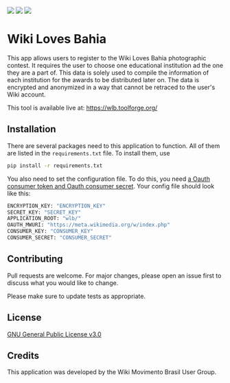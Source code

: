 <img src="https://img.shields.io/github/issues/WikiMovimentoBrasil/wlb?style=for-the-badge"/> <img src="https://img.shields.io/github/license/WikiMovimentoBrasil/wlb?style=for-the-badge"/> <img src="https://img.shields.io/github/languages/top/WikiMovimentoBrasil/wlb?style=for-the-badge"/>
# Wiki Loves Bahia

This app allows users to register to the Wiki Loves Bahia photographic contest. It requires the user to choose one educational institution ad the one they are a part of. This data is solely used to compile the information of each institution for the awards to be distributed later on. The data is encrypted and anonymized in a way that cannot be retraced to the user's Wiki account.

This tool is available live at: https://wlb.toolforge.org/

## Installation

There are several packages need to this application to function. All of them are listed in the <code>requirements.txt</code> file. To install them, use

```bash
pip install -r requirements.txt
```

You also need to set the configuration file. To do this, you need [a Oauth consumer token and Oauth consumer secret](https://meta.wikimedia.org/wiki/Special:OAuthConsumerRegistration/propose).
Your config file should look like this:
```bash
ENCRYPTION_KEY: "ENCRYPTION_KEY"
SECRET_KEY: "SECRET_KEY"
APPLICATION_ROOT: "wlb/"
OAUTH_MWURI: "https://meta.wikimedia.org/w/index.php"
CONSUMER_KEY: "CONSUMER_KEY"
CONSUMER_SECRET: "CONSUMER_SECRET"
```

## Contributing
Pull requests are welcome. For major changes, please open an issue first to discuss what you would like to change.

Please make sure to update tests as appropriate.

## License
[GNU General Public License v3.0](https://github.com/WikiMovimentoBrasil/wikimarcas/blob/master/LICENSE)

## Credits
This application was developed by the Wiki Movimento Brasil User Group.